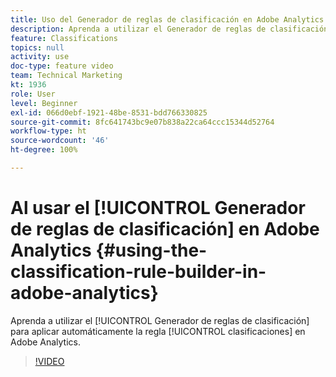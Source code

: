 ```yaml
---
title: Uso del Generador de reglas de clasificación en Adobe Analytics
description: Aprenda a utilizar el Generador de reglas de clasificación para aplicar automáticamente clasificaciones basadas en reglas en Adobe Analytics.
feature: Classifications
topics: null
activity: use
doc-type: feature video
team: Technical Marketing
kt: 1936
role: User
level: Beginner
exl-id: 066d0ebf-1921-48be-8531-bdd766330825
source-git-commit: 8fc641743bc9e07b838a22ca64ccc15344d52764
workflow-type: ht
source-wordcount: '46'
ht-degree: 100%

---
```


# Al usar el [!UICONTROL Generador de reglas de clasificación] en Adobe Analytics {#using-the-classification-rule-builder-in-adobe-analytics}

Aprenda a utilizar el [!UICONTROL Generador de reglas de clasificación] para aplicar automáticamente la regla [!UICONTROL clasificaciones] en Adobe Analytics.

>[!VIDEO](https://video.tv.adobe.com/v/25884?quality=12&learn=on)
